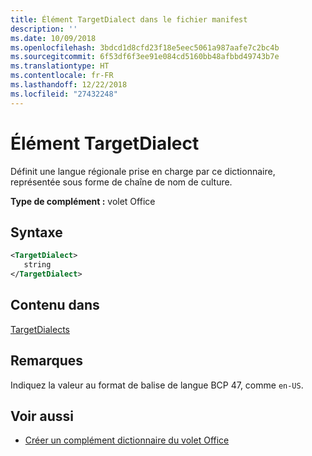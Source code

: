 ```yaml
---
title: Élément TargetDialect dans le fichier manifest
description: ''
ms.date: 10/09/2018
ms.openlocfilehash: 3bdcd1d8cfd23f18e5eec5061a987aafe7c2bc4b
ms.sourcegitcommit: 6f53df6f3ee91e084cd5160bb48afbbd49743b7e
ms.translationtype: HT
ms.contentlocale: fr-FR
ms.lasthandoff: 12/22/2018
ms.locfileid: "27432248"
---
```

# <a name="targetdialect-element"></a>Élément TargetDialect

Définit une langue régionale prise en charge par ce dictionnaire, représentée sous forme de chaîne de nom de culture.

**Type de complément :** volet Office

## <a name="syntax"></a>Syntaxe

```XML
<TargetDialect>
   string 
</TargetDialect>
```

## <a name="contained-in"></a>Contenu dans

[TargetDialects](targetdialects.md)

## <a name="remarks"></a>Remarques

Indiquez la valeur au format de balise de langue BCP 47, comme `en-US`.

## <a name="see-also"></a>Voir aussi

- [Créer un complément dictionnaire du volet Office](https://docs.microsoft.com/office/dev/add-ins/word/dictionary-task-pane-add-ins)
    
